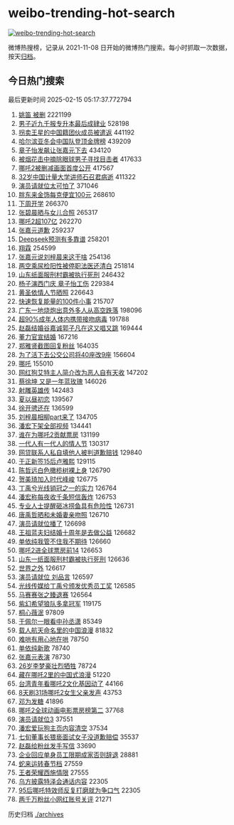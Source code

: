 # weibo-trending-hot-search

[![weibo-trending-hot-search](https://github.com/ameizi/weibo-trending-hot-search/actions/workflows/ci.yml/badge.svg)](https://github.com/ameizi/weibo-trending-hot-search/actions/workflows/ci.yml)

微博热搜榜，记录从 2021-11-08 日开始的微博热门搜索。每小时抓取一次数据，按天[归档](./archives)。

## 今日热门搜索

<!-- BEGIN --> 
最后更新时间 2025-02-15 05:17:37.772794 
1. [姚笛 被删](https://s.weibo.com/weibo?q=%E5%A7%9A%E7%AC%9B%20%E8%A2%AB%E5%88%A0&t=31&band_rank=1&Refer=top) 2221199
1. [男子近九千报专升本最后成肄业](https://s.weibo.com/weibo?q=%23%E7%94%B7%E5%AD%90%E8%BF%91%E4%B9%9D%E5%8D%83%E6%8A%A5%E4%B8%93%E5%8D%87%E6%9C%AC%E6%9C%80%E5%90%8E%E6%88%90%E8%82%84%E4%B8%9A%23&t=31&band_rank=18&Refer=top) 528198
1. [拐卖王星的中国籍团伙成员被遣返](https://s.weibo.com/weibo?q=%23%E6%8B%90%E5%8D%96%E7%8E%8B%E6%98%9F%E7%9A%84%E4%B8%AD%E5%9B%BD%E7%B1%8D%E5%9B%A2%E4%BC%99%E6%88%90%E5%91%98%E8%A2%AB%E9%81%A3%E8%BF%94%23&t=31&band_rank=2&Refer=top) 441192
1. [哈尔滨亚冬会中国队登顶金牌榜](https://s.weibo.com/weibo?q=%23%E5%93%88%E5%B0%94%E6%BB%A8%E4%BA%9A%E5%86%AC%E4%BC%9A%E4%B8%AD%E5%9B%BD%E9%98%9F%E7%99%BB%E9%A1%B6%E9%87%91%E7%89%8C%E6%A6%9C%23&t=31&band_rank=3&Refer=top) 439209
1. [章子怡发飙让张嘉元下去](https://s.weibo.com/weibo?q=%E7%AB%A0%E5%AD%90%E6%80%A1%E5%8F%91%E9%A3%99%E8%AE%A9%E5%BC%A0%E5%98%89%E5%85%83%E4%B8%8B%E5%8E%BB&t=31&band_rank=4&Refer=top) 434120
1. [被烟花击中摘除眼球男子寻找目击者](https://s.weibo.com/weibo?q=%23%E8%A2%AB%E7%83%9F%E8%8A%B1%E5%87%BB%E4%B8%AD%E6%91%98%E9%99%A4%E7%9C%BC%E7%90%83%E7%94%B7%E5%AD%90%E5%AF%BB%E6%89%BE%E7%9B%AE%E5%87%BB%E8%80%85%23&t=31&band_rank=5&Refer=top) 417633
1. [哪吒2被删减画面首度公开](https://s.weibo.com/weibo?q=%23%E5%93%AA%E5%90%922%E8%A2%AB%E5%88%A0%E5%87%8F%E7%94%BB%E9%9D%A2%E9%A6%96%E5%BA%A6%E5%85%AC%E5%BC%80%23&t=31&band_rank=8&Refer=top) 417567
1. [32岁中国计量大学讲师石召君病逝](https://s.weibo.com/weibo?q=%2332%E5%B2%81%E4%B8%AD%E5%9B%BD%E8%AE%A1%E9%87%8F%E5%A4%A7%E5%AD%A6%E8%AE%B2%E5%B8%88%E7%9F%B3%E5%8F%AC%E5%90%9B%E7%97%85%E9%80%9D%23&t=31&band_rank=6&Refer=top) 411322
1. [演员请就位太可怕了](https://s.weibo.com/weibo?q=%23%E6%BC%94%E5%91%98%E8%AF%B7%E5%B0%B1%E4%BD%8D%E5%A4%AA%E5%8F%AF%E6%80%95%E4%BA%86%23&t=31&band_rank=7&Refer=top) 371046
1. [胖东来金饰每克便宜100元](https://s.weibo.com/weibo?q=%23%E8%83%96%E4%B8%9C%E6%9D%A5%E9%87%91%E9%A5%B0%E6%AF%8F%E5%85%8B%E4%BE%BF%E5%AE%9C100%E5%85%83%23&t=31&band_rank=9&Refer=top) 268610
1. [下周开学](https://s.weibo.com/weibo?q=%23%E4%B8%8B%E5%91%A8%E5%BC%80%E5%AD%A6%23&t=31&band_rank=10&Refer=top) 266370
1. [张碧晨晒与女儿合照](https://s.weibo.com/weibo?q=%23%E5%BC%A0%E7%A2%A7%E6%99%A8%E6%99%92%E4%B8%8E%E5%A5%B3%E5%84%BF%E5%90%88%E7%85%A7%23&t=31&band_rank=11&Refer=top) 265317
1. [哪吒2超107亿](https://s.weibo.com/weibo?q=%23%E5%93%AA%E5%90%922%E8%B6%85107%E4%BA%BF%23&t=31&band_rank=12&Refer=top) 262270
1. [张嘉元道歉](https://s.weibo.com/weibo?q=%E5%BC%A0%E5%98%89%E5%85%83%E9%81%93%E6%AD%89&t=31&band_rank=13&Refer=top) 259237
1. [Deepseek预测有多靠谱](https://s.weibo.com/weibo?q=%23Deepseek%E9%A2%84%E6%B5%8B%E6%9C%89%E5%A4%9A%E9%9D%A0%E8%B0%B1%23&t=31&band_rank=14&Refer=top) 258201
1. [翔霖](https://s.weibo.com/weibo?q=%E7%BF%94%E9%9C%96&t=31&band_rank=15&Refer=top) 254599
1. [张嘉元说刘梓晨来这干啥](https://s.weibo.com/weibo?q=%E5%BC%A0%E5%98%89%E5%85%83%E8%AF%B4%E5%88%98%E6%A2%93%E6%99%A8%E6%9D%A5%E8%BF%99%E5%B9%B2%E5%95%A5&t=31&band_rank=16&Refer=top) 254136
1. [两空乘尿检阳性被停职法医还清白](https://s.weibo.com/weibo?q=%23%E4%B8%A4%E7%A9%BA%E4%B9%98%E5%B0%BF%E6%A3%80%E9%98%B3%E6%80%A7%E8%A2%AB%E5%81%9C%E8%81%8C%E6%B3%95%E5%8C%BB%E8%BF%98%E6%B8%85%E7%99%BD%23&t=31&band_rank=17&Refer=top) 251814
1. [山东纸面服刑村霸被执行死刑](https://s.weibo.com/weibo?q=%23%E5%B1%B1%E4%B8%9C%E7%BA%B8%E9%9D%A2%E6%9C%8D%E5%88%91%E6%9D%91%E9%9C%B8%E8%A2%AB%E6%89%A7%E8%A1%8C%E6%AD%BB%E5%88%91%23&t=31&band_rank=19&Refer=top) 246432
1. [杨子演西门庆 章子怡工伤](https://s.weibo.com/weibo?q=%E6%9D%A8%E5%AD%90%E6%BC%94%E8%A5%BF%E9%97%A8%E5%BA%86%20%E7%AB%A0%E5%AD%90%E6%80%A1%E5%B7%A5%E4%BC%A4&t=31&band_rank=20&Refer=top) 229384
1. [黄圣依情人节晒照](https://s.weibo.com/weibo?q=%23%E9%BB%84%E5%9C%A3%E4%BE%9D%E6%83%85%E4%BA%BA%E8%8A%82%E6%99%92%E7%85%A7%23&t=31&band_rank=21&Refer=top) 226643
1. [快速恢复能量的100件小事](https://s.weibo.com/weibo?q=%23%E5%BF%AB%E9%80%9F%E6%81%A2%E5%A4%8D%E8%83%BD%E9%87%8F%E7%9A%84100%E4%BB%B6%E5%B0%8F%E4%BA%8B%23&t=31&band_rank=22&Refer=top) 215707
1. [广东一地烧炮出意外多人从高空跌落](https://s.weibo.com/weibo?q=%23%E5%B9%BF%E4%B8%9C%E4%B8%80%E5%9C%B0%E7%83%A7%E7%82%AE%E5%87%BA%E6%84%8F%E5%A4%96%E5%A4%9A%E4%BA%BA%E4%BB%8E%E9%AB%98%E7%A9%BA%E8%B7%8C%E8%90%BD%23&t=31&band_rank=10&Refer=top) 198096
1. [超90%成年人体内携带接吻病毒](https://s.weibo.com/weibo?q=%23%E8%B6%8590%25%E6%88%90%E5%B9%B4%E4%BA%BA%E4%BD%93%E5%86%85%E6%90%BA%E5%B8%A6%E6%8E%A5%E5%90%BB%E7%97%85%E6%AF%92%23&t=31&band_rank=12&Refer=top) 191788
1. [赵磊结婚谷嘉诚郭子凡在这又唱又跳](https://s.weibo.com/weibo?q=%23%E8%B5%B5%E7%A3%8A%E7%BB%93%E5%A9%9A%E8%B0%B7%E5%98%89%E8%AF%9A%E9%83%AD%E5%AD%90%E5%87%A1%E5%9C%A8%E8%BF%99%E5%8F%88%E5%94%B1%E5%8F%88%E8%B7%B3%23&t=31&band_rank=16&Refer=top) 169444
1. [董力官宣结婚](https://s.weibo.com/weibo?q=%23%E8%91%A3%E5%8A%9B%E5%AE%98%E5%AE%A3%E7%BB%93%E5%A9%9A%23&t=31&band_rank=23&Refer=top) 167216
1. [郑雅贤截图回复粉丝](https://s.weibo.com/weibo?q=%23%E9%83%91%E9%9B%85%E8%B4%A4%E6%88%AA%E5%9B%BE%E5%9B%9E%E5%A4%8D%E7%B2%89%E4%B8%9D%23&t=31&band_rank=24&Refer=top) 164035
1. [为了活下去公交公司将40座改9座](https://s.weibo.com/weibo?q=%23%E4%B8%BA%E4%BA%86%E6%B4%BB%E4%B8%8B%E5%8E%BB%E5%85%AC%E4%BA%A4%E5%85%AC%E5%8F%B8%E5%B0%8640%E5%BA%A7%E6%94%B99%E5%BA%A7%23&t=31&band_rank=25&Refer=top) 156604
1. [哪吒](https://s.weibo.com/weibo?q=%E5%93%AA%E5%90%92&t=31&band_rank=26&Refer=top) 155010
1. [网红狗艾特主人简介改为恶人自有天收](https://s.weibo.com/weibo?q=%23%E7%BD%91%E7%BA%A2%E7%8B%97%E8%89%BE%E7%89%B9%E4%B8%BB%E4%BA%BA%E7%AE%80%E4%BB%8B%E6%94%B9%E4%B8%BA%E6%81%B6%E4%BA%BA%E8%87%AA%E6%9C%89%E5%A4%A9%E6%94%B6%23&t=31&band_rank=27&Refer=top) 147202
1. [蔡徐坤 又是一年蓝玫瑰](https://s.weibo.com/weibo?q=%E8%94%A1%E5%BE%90%E5%9D%A4%20%E5%8F%88%E6%98%AF%E4%B8%80%E5%B9%B4%E8%93%9D%E7%8E%AB%E7%91%B0&t=31&band_rank=28&Refer=top) 146026
1. [射雕英雄传](https://s.weibo.com/weibo?q=%E5%B0%84%E9%9B%95%E8%8B%B1%E9%9B%84%E4%BC%A0&t=31&band_rank=29&Refer=top) 142483
1. [夏以昼初恋](https://s.weibo.com/weibo?q=%E5%A4%8F%E4%BB%A5%E6%98%BC%E5%88%9D%E6%81%8B&t=31&band_rank=27&Refer=top) 139567
1. [徐开骋还在](https://s.weibo.com/weibo?q=%23%E5%BE%90%E5%BC%80%E9%AA%8B%E8%BF%98%E5%9C%A8%23&t=31&band_rank=30&Refer=top) 136599
1. [刘梓晨相柳part来了](https://s.weibo.com/weibo?q=%23%E5%88%98%E6%A2%93%E6%99%A8%E7%9B%B8%E6%9F%B3part%E6%9D%A5%E4%BA%86%23&t=31&band_rank=31&Refer=top) 134705
1. [潘宏下架全部视频](https://s.weibo.com/weibo?q=%23%E6%BD%98%E5%AE%8F%E4%B8%8B%E6%9E%B6%E5%85%A8%E9%83%A8%E8%A7%86%E9%A2%91%23&t=31&band_rank=32&Refer=top) 134441
1. [谁在为哪吒2贡献票房](https://s.weibo.com/weibo?q=%23%E8%B0%81%E5%9C%A8%E4%B8%BA%E5%93%AA%E5%90%922%E8%B4%A1%E7%8C%AE%E7%A5%A8%E6%88%BF%23&t=31&band_rank=33&Refer=top) 131199
1. [一代人有一代人的情人节](https://s.weibo.com/weibo?q=%23%E4%B8%80%E4%BB%A3%E4%BA%BA%E6%9C%89%E4%B8%80%E4%BB%A3%E4%BA%BA%E7%9A%84%E6%83%85%E4%BA%BA%E8%8A%82%23&t=31&band_rank=34&Refer=top) 130317
1. [网贷联系人私自填他人被判道歉赔钱](https://s.weibo.com/weibo?q=%23%E7%BD%91%E8%B4%B7%E8%81%94%E7%B3%BB%E4%BA%BA%E7%A7%81%E8%87%AA%E5%A1%AB%E4%BB%96%E4%BA%BA%E8%A2%AB%E5%88%A4%E9%81%93%E6%AD%89%E8%B5%94%E9%92%B1%23&t=31&band_rank=10&Refer=top) 129840
1. [于正新签15后卢雅熙](https://s.weibo.com/weibo?q=%23%E4%BA%8E%E6%AD%A3%E6%96%B0%E7%AD%BE15%E5%90%8E%E5%8D%A2%E9%9B%85%E7%86%99%23&t=31&band_rank=35&Refer=top) 129115
1. [陈哲远白色橄榄树裸上身](https://s.weibo.com/weibo?q=%23%E9%99%88%E5%93%B2%E8%BF%9C%E7%99%BD%E8%89%B2%E6%A9%84%E6%A6%84%E6%A0%91%E8%A3%B8%E4%B8%8A%E8%BA%AB%23&t=31&band_rank=36&Refer=top) 126790
1. [贺美琦加入时代峰峻](https://s.weibo.com/weibo?q=%23%E8%B4%BA%E7%BE%8E%E7%90%A6%E5%8A%A0%E5%85%A5%E6%97%B6%E4%BB%A3%E5%B3%B0%E5%B3%BB%23&t=31&band_rank=37&Refer=top) 126775
1. [丁禹兮光线销冠之一的实力](https://s.weibo.com/weibo?q=%23%E4%B8%81%E7%A6%B9%E5%85%AE%E5%85%89%E7%BA%BF%E9%94%80%E5%86%A0%E4%B9%8B%E4%B8%80%E7%9A%84%E5%AE%9E%E5%8A%9B%23&t=31&band_rank=38&Refer=top) 126764
1. [潘宏称每夜收千条短信轰炸](https://s.weibo.com/weibo?q=%23%E6%BD%98%E5%AE%8F%E7%A7%B0%E6%AF%8F%E5%A4%9C%E6%94%B6%E5%8D%83%E6%9D%A1%E7%9F%AD%E4%BF%A1%E8%BD%B0%E7%82%B8%23&t=31&band_rank=39&Refer=top) 126753
1. [专业人士提醒砸冰捞鱼具有危险性](https://s.weibo.com/weibo?q=%23%E4%B8%93%E4%B8%9A%E4%BA%BA%E5%A3%AB%E6%8F%90%E9%86%92%E7%A0%B8%E5%86%B0%E6%8D%9E%E9%B1%BC%E5%85%B7%E6%9C%89%E5%8D%B1%E9%99%A9%E6%80%A7%23&t=31&band_rank=40&Refer=top) 126731
1. [唐禹哲晒和未婚妻亲吻照](https://s.weibo.com/weibo?q=%23%E5%94%90%E7%A6%B9%E5%93%B2%E6%99%92%E5%92%8C%E6%9C%AA%E5%A9%9A%E5%A6%BB%E4%BA%B2%E5%90%BB%E7%85%A7%23&t=31&band_rank=41&Refer=top) 126710
1. [演员请就位播了](https://s.weibo.com/weibo?q=%E6%BC%94%E5%91%98%E8%AF%B7%E5%B0%B1%E4%BD%8D%E6%92%AD%E4%BA%86&t=31&band_rank=42&Refer=top) 126698
1. [王祖蓝夫妇结婚十周年是去做公益](https://s.weibo.com/weibo?q=%E7%8E%8B%E7%A5%96%E8%93%9D%E5%A4%AB%E5%A6%87%E7%BB%93%E5%A9%9A%E5%8D%81%E5%91%A8%E5%B9%B4%E6%98%AF%E5%8E%BB%E5%81%9A%E5%85%AC%E7%9B%8A&t=31&band_rank=43&Refer=top) 126682
1. [单依纯我管不住我不期待](https://s.weibo.com/weibo?q=%E5%8D%95%E4%BE%9D%E7%BA%AF%E6%88%91%E7%AE%A1%E4%B8%8D%E4%BD%8F%E6%88%91%E4%B8%8D%E6%9C%9F%E5%BE%85&t=31&band_rank=44&Refer=top) 126660
1. [哪吒2进全球票房前14](https://s.weibo.com/weibo?q=%23%E5%93%AA%E5%90%922%E8%BF%9B%E5%85%A8%E7%90%83%E7%A5%A8%E6%88%BF%E5%89%8D14%23&t=31&band_rank=45&Refer=top) 126653
1. [山东一纸面服刑村霸被执行死刑](https://s.weibo.com/weibo?q=%23%E5%B1%B1%E4%B8%9C%E4%B8%80%E7%BA%B8%E9%9D%A2%E6%9C%8D%E5%88%91%E6%9D%91%E9%9C%B8%E8%A2%AB%E6%89%A7%E8%A1%8C%E6%AD%BB%E5%88%91%23&t=31&band_rank=46&Refer=top) 126636
1. [世界之外](https://s.weibo.com/weibo?q=%E4%B8%96%E7%95%8C%E4%B9%8B%E5%A4%96&t=31&band_rank=47&Refer=top) 126617
1. [演员请就位 刘品言](https://s.weibo.com/weibo?q=%E6%BC%94%E5%91%98%E8%AF%B7%E5%B0%B1%E4%BD%8D%20%E5%88%98%E5%93%81%E8%A8%80&t=31&band_rank=48&Refer=top) 126597
1. [光线传媒给丁禹兮颁发优秀员工奖](https://s.weibo.com/weibo?q=%23%E5%85%89%E7%BA%BF%E4%BC%A0%E5%AA%92%E7%BB%99%E4%B8%81%E7%A6%B9%E5%85%AE%E9%A2%81%E5%8F%91%E4%BC%98%E7%A7%80%E5%91%98%E5%B7%A5%E5%A5%96%23&t=31&band_rank=49&Refer=top) 126585
1. [马赛赛张之臻退赛](https://s.weibo.com/weibo?q=%23%E9%A9%AC%E8%B5%9B%E8%B5%9B%E5%BC%A0%E4%B9%8B%E8%87%BB%E9%80%80%E8%B5%9B%23&t=31&band_rank=50&Refer=top) 126564
1. [紫幻希望狼队多拿冠军](https://s.weibo.com/weibo?q=%23%E7%B4%AB%E5%B9%BB%E5%B8%8C%E6%9C%9B%E7%8B%BC%E9%98%9F%E5%A4%9A%E6%8B%BF%E5%86%A0%E5%86%9B%23&t=31&band_rank=25&Refer=top) 119175
1. [桐心薇泯](https://s.weibo.com/weibo?q=%23%E6%A1%90%E5%BF%83%E8%96%87%E6%B3%AF%23&t=31&band_rank=16&Refer=top) 97809
1. [于佩尔一眼看中孙丞潇](https://s.weibo.com/weibo?q=%E4%BA%8E%E4%BD%A9%E5%B0%94%E4%B8%80%E7%9C%BC%E7%9C%8B%E4%B8%AD%E5%AD%99%E4%B8%9E%E6%BD%87&t=31&band_rank=34&Refer=top) 85349
1. [载人航天命名里的中国浪漫](https://s.weibo.com/weibo?q=%23%E8%BD%BD%E4%BA%BA%E8%88%AA%E5%A4%A9%E5%91%BD%E5%90%8D%E9%87%8C%E7%9A%84%E4%B8%AD%E5%9B%BD%E6%B5%AA%E6%BC%AB%23&t=31&band_rank=3&Refer=top) 81832
1. [难哄有用心地在哄](https://s.weibo.com/weibo?q=%E9%9A%BE%E5%93%84%E6%9C%89%E7%94%A8%E5%BF%83%E5%9C%B0%E5%9C%A8%E5%93%84&t=31&band_rank=41&Refer=top) 78750
1. [单依纯新歌](https://s.weibo.com/weibo?q=%E5%8D%95%E4%BE%9D%E7%BA%AF%E6%96%B0%E6%AD%8C&t=31&band_rank=45&Refer=top) 78740
1. [张嘉元表演](https://s.weibo.com/weibo?q=%E5%BC%A0%E5%98%89%E5%85%83%E8%A1%A8%E6%BC%94&t=31&band_rank=49&Refer=top) 78730
1. [26岁李梦豪壮烈牺牲](https://s.weibo.com/weibo?q=%2326%E5%B2%81%E6%9D%8E%E6%A2%A6%E8%B1%AA%E5%A3%AE%E7%83%88%E7%89%BA%E7%89%B2%23&t=31&band_rank=50&Refer=top) 78724
1. [藏在哪吒2里的中国式浪漫](https://s.weibo.com/weibo?q=%23%E8%97%8F%E5%9C%A8%E5%93%AA%E5%90%922%E9%87%8C%E7%9A%84%E4%B8%AD%E5%9B%BD%E5%BC%8F%E6%B5%AA%E6%BC%AB%23&t=31&band_rank=18&Refer=top) 51220
1. [台湾青年看哪吒2文化基因动了](https://s.weibo.com/weibo?q=%23%E5%8F%B0%E6%B9%BE%E9%9D%92%E5%B9%B4%E7%9C%8B%E5%93%AA%E5%90%922%E6%96%87%E5%8C%96%E5%9F%BA%E5%9B%A0%E5%8A%A8%E4%BA%86%23&t=31&band_rank=35&Refer=top) 44166
1. [8天刷31场哪吒2女生父亲发声](https://s.weibo.com/weibo?q=%238%E5%A4%A9%E5%88%B731%E5%9C%BA%E5%93%AA%E5%90%922%E5%A5%B3%E7%94%9F%E7%88%B6%E4%BA%B2%E5%8F%91%E5%A3%B0%23&t=31&band_rank=37&Refer=top) 43753
1. [邓为发糖](https://s.weibo.com/weibo?q=%23%E9%82%93%E4%B8%BA%E5%8F%91%E7%B3%96%23&t=31&band_rank=25&Refer=top) 41896
1. [哪吒2全球动画电影票房榜第二](https://s.weibo.com/weibo?q=%23%E5%93%AA%E5%90%922%E5%85%A8%E7%90%83%E5%8A%A8%E7%94%BB%E7%94%B5%E5%BD%B1%E7%A5%A8%E6%88%BF%E6%A6%9C%E7%AC%AC%E4%BA%8C%23&t=31&band_rank=41&Refer=top) 37768
1. [演员请就位3](https://s.weibo.com/weibo?q=%E6%BC%94%E5%91%98%E8%AF%B7%E5%B0%B1%E4%BD%8D3&t=31&band_rank=46&Refer=top) 37551
1. [潘宏爱玩狗主页内容清空](https://s.weibo.com/weibo?q=%23%E6%BD%98%E5%AE%8F%E7%88%B1%E7%8E%A9%E7%8B%97%E4%B8%BB%E9%A1%B5%E5%86%85%E5%AE%B9%E6%B8%85%E7%A9%BA%23&t=31&band_rank=47&Refer=top) 37534
1. [七旬董事长猥亵面试女子没道歉赔偿](https://s.weibo.com/weibo?q=%23%E4%B8%83%E6%97%AC%E8%91%A3%E4%BA%8B%E9%95%BF%E7%8C%A5%E4%BA%B5%E9%9D%A2%E8%AF%95%E5%A5%B3%E5%AD%90%E6%B2%A1%E9%81%93%E6%AD%89%E8%B5%94%E5%81%BF%23&t=31&band_rank=32&Refer=top) 35537
1. [赵磊给粉丝发手写信](https://s.weibo.com/weibo?q=%23%E8%B5%B5%E7%A3%8A%E7%BB%99%E7%B2%89%E4%B8%9D%E5%8F%91%E6%89%8B%E5%86%99%E4%BF%A1%23&t=31&band_rank=33&Refer=top) 33690
1. [企业回应单身员工限期成家否则辞退](https://s.weibo.com/weibo?q=%23%E4%BC%81%E4%B8%9A%E5%9B%9E%E5%BA%94%E5%8D%95%E8%BA%AB%E5%91%98%E5%B7%A5%E9%99%90%E6%9C%9F%E6%88%90%E5%AE%B6%E5%90%A6%E5%88%99%E8%BE%9E%E9%80%80%23&t=31&band_rank=40&Refer=top) 28881
1. [蛇来运转春节档](https://s.weibo.com/weibo?q=%E8%9B%87%E6%9D%A5%E8%BF%90%E8%BD%AC%E6%98%A5%E8%8A%82%E6%A1%A3&t=31&band_rank=49&Refer=top) 27559
1. [王者荣耀西施情限](https://s.weibo.com/weibo?q=%23%E7%8E%8B%E8%80%85%E8%8D%A3%E8%80%80%E8%A5%BF%E6%96%BD%E6%83%85%E9%99%90%23&t=31&band_rank=50&Refer=top) 27555
1. [乌方披露特泽会通话内容](https://s.weibo.com/weibo?q=%23%E4%B9%8C%E6%96%B9%E6%8A%AB%E9%9C%B2%E7%89%B9%E6%B3%BD%E4%BC%9A%E9%80%9A%E8%AF%9D%E5%86%85%E5%AE%B9%23&t=31&band_rank=46&Refer=top) 22305
1. [95后哪吒特效师反复打磨就为争口气](https://s.weibo.com/weibo?q=%2395%E5%90%8E%E5%93%AA%E5%90%92%E7%89%B9%E6%95%88%E5%B8%88%E5%8F%8D%E5%A4%8D%E6%89%93%E7%A3%A8%E5%B0%B1%E4%B8%BA%E4%BA%89%E5%8F%A3%E6%B0%94%23&t=31&band_rank=47&Refer=top) 22305
1. [两千万粉丝小网红账号关评](https://s.weibo.com/weibo?q=%23%E4%B8%A4%E5%8D%83%E4%B8%87%E7%B2%89%E4%B8%9D%E5%B0%8F%E7%BD%91%E7%BA%A2%E8%B4%A6%E5%8F%B7%E5%85%B3%E8%AF%84%23&t=31&band_rank=30&Refer=top) 21271
<!-- END -->

历史归档 [./archives](./archives)

